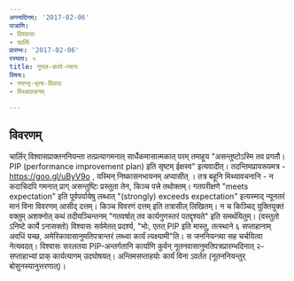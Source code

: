 ```yaml
---
अन्त्यदिनम्: '2017-02-06'
पात्राणि:
- विश्वासः
- चार्लिः
प्रारम्भः: '2017-02-06'
रस्यता: ५
title: गूगल-कार्य-त्यागः
विषयः:
- नयन्तृ-भृत्य-विवादः
- मिथ्यावचनम्

---
```


## विवरणम्
चार्लिर् विश्वासप्राक्तननियन्ता तत्प्रत्यागमनात् सार्धैकमासात्मकात् परम् तमाहूय "असन्तुष्टोऽस्मि तव प्रगतौ। PIP (performance improvement plan) इति सृष्टम् ईक्षस्व" इत्यवादीत्। तदन्तिमप्रायरूपमत्र - https://goo.gl/uByV9o , यस्मिन् निष्कासनभायनम् अप्यासीत् । तत्र बहूनि मिथ्यावचनानि - न कदाचिदपि गमनात् प्राग् असन्तुष्टिः प्रस्तुता तेन, किञ्च पत्त्रे तथोक्तम्। गतपरीक्षणे "meets expectation" इति पूर्वपर्यायेषु लब्धात् "(strongly) exceeds expectation" इत्यस्माद् न्यूनतरं मानं विना विवरणम् आसीद् दत्तम्। किञ्च विवरणं दत्तम् इति तत्रासील् लिखितम्। न च किञ्चिद् युक्तियुक्तं वक्तुम् अशक्नोत् कथं तदीयञ्चिन्तनम् "गतवर्षात् तव कार्यगुणस्तरं‌ पतद्दृश्यते" इति समर्थयितुम्। (वस्तुतो ऽनिष्टे कार्ये ऽनासक्तो) विश्वासः सर्वमेतत् प्रदर्श्य, "भोः, एतत् PIP इति मास्तु, तत्स्थाने ६ सप्ताहानाम् अवधिं यच्छ, अमेरिकावासानुमतिपत्रान्तरं लब्ध्वा कार्यं त्यक्ष्यामी"ति। स जननियन्त्र्या सह चर्चयित्वा नेत्यवदत्। विश्वासः सरलतया PIP-अन्तर्गतानि कार्याणि कुर्वन् नूतनवासानुमतिपत्रप्रारम्भदिनात् २-सप्ताहाभ्यां प्राक् कार्यत्यागम् उदघोषयत्। अन्तिमसप्ताहयोः कार्यं विना ऽवर्तत (नूतननियन्तुर् बोसुनस्यानुत्तरणात्)।

